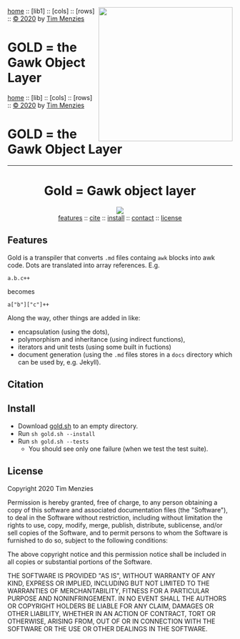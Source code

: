 [home](http://github.com/timm/gold/README.md) :: <img align=right width=300 src="http://github.com/timm/gold//blob/master/etc/img/gold.png">
[lib1] ::
[cols] ::
[rows] ::
[&copy; 2020](http://github.com/timm/gold/LICENSE.md) by [Tim Menzies](http://menzies.us)   
# GOLD = the Gawk Object Layer

[home](http://github.com/timm/gold/README.me) ::
[lib] ::
[cols] ::
[rows] ::
[&copy; 2020](http://github.com/timm/gold/LICENSE.md) by [Tim Menzies](http://menzies.us)   
# GOLD = the Gawk Object Layer
----- 

 <h1 align=center> Gold = Gawk object layer</h1>
  <p align=center>
   <img src="https://pngimg.com/uploads/gold/gold_PNG11033.png">
 <br clear=all>
  <a 		                      width=15   src="https://image.flaticon.com/icons/svg/25/25621.svg"> <a 
 href="#features">features</a> ::  <a  <a 
 href="#citation">cite</a> ::  <a 
 href="#install">install</a> :: <a 
 href="#contact">contact</a> :: <a 
 href="#license">license</a>    </a>  
 </p>

 ## Features
 
Gold is a transpiler that converts `.md` files containg `awk` blocks into awk code. Dots are translated into
array references. E.g.

    a.b.c++
    
becomes

    a["b"]["c"]++
    
Along the way, other things are added in like:

- encapsulation (using the dots), 
- polymorphism and inheritance (using indirect functions), 
- iterators and unit tests (using some built in fuctions)
- document generation (using the `.md` files stores in a `docs` directory which can be used by, e.g. Jekyll).

## Citation

## Install

- Download [gold.sh](gold.sh) to an empty directory.
- Run `sh gold.sh --install`
- Run `sh gold.sh --tests` 
  - You should see only one failure (when we test the test suite).

## License

Copyright 2020 Tim Menzies

Permission is hereby granted, free of charge, to any person obtaining
a copy of this software and associated documentation files (the
"Software"), to deal in the Software without restriction, including
without limitation the rights to use, copy, modify, merge, publish,
distribute, sublicense, and/or sell copies of the Software, and to
permit persons to whom the Software is furnished to do so, subject
to the following conditions:

The above copyright notice and this permission notice shall be
included in all copies or substantial portions of the Software.

THE SOFTWARE IS PROVIDED "AS IS", WITHOUT WARRANTY OF ANY KIND,
EXPRESS OR IMPLIED, INCLUDING BUT NOT LIMITED TO THE WARRANTIES OF
MERCHANTABILITY, FITNESS FOR A PARTICULAR PURPOSE AND NONINFRINGEMENT.
IN NO EVENT SHALL THE AUTHORS OR COPYRIGHT HOLDERS BE LIABLE FOR
ANY CLAIM, DAMAGES OR OTHER LIABILITY, WHETHER IN AN ACTION OF
CONTRACT, TORT OR OTHERWISE, ARISING FROM, OUT OF OR IN CONNECTION
WITH THE SOFTWARE OR THE USE OR OTHER DEALINGS IN THE SOFTWARE.
